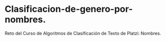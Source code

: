# Clasificacion-de-genero-por-nombres.
Reto del Curso de Algoritmos de Clasificación de Texto de Platzi: Nombres. 
